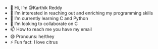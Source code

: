 - 👋 Hi, I’m @Karthik Reddy
- 👀 I’m interested in reaching out and enriching my programming skills
- 🌱 I’m currently learning C and Python
- 💞️ I’m looking to collaborate on C
- 📫 How to reach me you have my email
- 😄 Pronouns: he/they
- ⚡ Fun fact: I love citrus

<!---
Karthik2312062/Karthik2312062 is a ✨ special ✨ repository because its `README.md` (this file) appears on your GitHub profile.
You can click the Preview link to take a look at your changes.
--->
